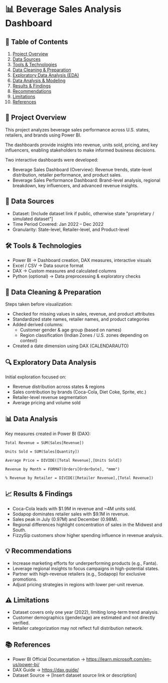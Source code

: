 # 📊 Beverage Sales Analysis Dashboard


## 📑 Table of Contents

1. [Project Overview](#project-overview)  
2. [Data Sources](#data-sources)  
3. [Tools & Technologies](#tools--technologies)  
4. [Data Cleaning & Preparation](#data-cleaning--preparation)  
5. [Exploratory Data Analysis (EDA)](#exploratory-data-analysis-eda)  
6. [Data Analysis & Modeling](#data-analysis--modeling)  
7. [Results & Findings](#results--findings)  
8. [Recommendations](#recommendations)  
9. [Limitations](#limitations)  
10. [References](#references)


## 📝 Project Overview

This project analyzes beverage sales performance across U.S. states, retailers, and brands using Power BI.

The dashboards provide insights into revenue, units sold, pricing, and key influencers, enabling stakeholders to make informed business decisions.

Two interactive dashboards were developed:
- Beverage Sales Dashboard (Overview): Revenue trends, state-level distribution, retailer performance, and product sales.
- Beverage Sales Performance Dashboard: Brand-level analysis, regional breakdown, key influencers, and advanced revenue insights.


## 📂 Data Sources

- Dataset: [Include dataset link if public, otherwise state "proprietary / simulated dataset"]
- Time Period Covered: Jan 2022 – Dec 2022
- Granularity: State-level, Retailer-level, and Product-level


## 🛠 Tools & Technologies

- Power BI → Dashboard creation, DAX measures, interactive visuals
- Excel / CSV → Data source format
- DAX → Custom measures and calculated columns
- Python (optional) → Data preprocessing & exploratory checks

## 🔧 Data Cleaning & Preparation

Steps taken before visualization:
- Checked for missing values in sales, revenue, and product attributes
- Standardized state names, retailer names, and product categories
- Added derived columns:
  - Customer gender & age group (based on names)
  - Region classification (Indian Zones / U.S. zones depending on context)
- Created a date dimension using DAX (CALENDARAUTO)


## 🔍 Exploratory Data Analysis

Initial exploration focused on:
- Revenue distribution across states & regions
- Sales contribution by brands (Coca-Cola, Diet Coke, Sprite, etc.)
- Retailer-level revenue segmentation
- Average pricing and volume sold


## 📊 Data Analysis

Key measures created in Power BI (DAX):
```Power BI (DAX)
Total Revenue = SUM(Sales[Revenue])

Units Sold = SUM(Sales[Quantity])

Average Price = DIVIDE([Total Revenue],[Units Sold])

Revenue by Month = FORMAT(Orders[OrderDate], "mmm")

% Revenue by Retailer = DIVIDE([Retailer Revenue],[Total Revenue])
```

## 📈 Results & Findings

- Coca-Cola leads with $1.9M in revenue and ~4M units sold.
- Sodapop dominates retailer sales with $9.1M in revenue.
- Sales peak in July (0.97M) and December (0.98M).
- Regional differences highlight concentration of sales in the Midwest and South.
- FizzySip customers show higher spending influence in revenue analysis.


## 💡 Recommendations

- Increase marketing efforts for underperforming products (e.g., Fanta).
- Leverage regional insights to focus campaigns in high-potential states.
- Partner with high-revenue retailers (e.g., Sodapop) for exclusive promotions.
- Adjust pricing strategies in regions with lower per-unit revenue.


## ⚠️ Limitations

- Dataset covers only one year (2022), limiting long-term trend analysis.
- Customer demographics (gender/age) are estimated and not directly verified.
- Retailer categorization may not reflect full distribution network.


## 📚 References

- Power BI Official Documentation → https://learn.microsoft.com/en-us/power-bi/
- DAX Guide → https://dax.guide/
- Dataset Source → [Insert dataset source link or description]
